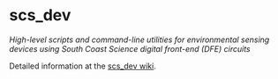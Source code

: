 # scs_dev
_High-level scripts and command-line utilities for environmental sensing devices using South Coast Science digital front-end (DFE) circuits_

Detailed information at the [scs_dev wiki](https://github.com/south-coast-science/scs_dev/wiki).
